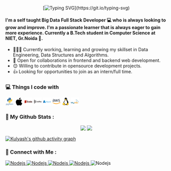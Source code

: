 

<!-- <h1 align="center">Hello World <img src="https://emojis.slackmojis.com/emojis/images/1593555389/9579/blob_excited.gif?1593555389" width="30"/>, I'm Kulyash!</h1> -->
<div align="center">
 
[![Typing SVG](https://readme-typing-svg.herokuapp.com?color=F2F726&size=30&center=true&vCenter=true&lines=Sup%3F+I+am+Kulyash!)](https://git.io/typing-svg)
 
</div>
<!-- ## Hi there 👋 -->


 #### I'm a self taught Big Data Full Stack Developer 💻 who is always looking to grow and improve. I'm a passionate learner that is always eager to gain more experience. Currently a B.Tech student in Computer Science at NIET, Gr.Noida 🏫.

- 👨🏽‍💻 Currently working, learning and growing my skillset in Data Engineering, Data Structures and Algorithms.
- 🤝 Open for collaborations in frontend and backend web development.
- 😊 Willing to contribute in opensource development projects.
- 👍 Looking for opportunities to join as an intern/full time.
<!-- - 🌐 Visit my [porfolio website](https://github.com/KulyashDahiya). -->
<!--
**KulyashDahiya/KulyashDahiya** is a ✨ _special_ ✨ repository because its `README.md` (this file) appears on your GitHub profile.

Here are some ideas to get you started: 

- 🔭 I’m currently working on ...
- 🌱 I’m currently learning ...
- 👯 I’m looking to collaborate on ...
- 🤔 I’m looking for help with ...
- 💬 Ask me about ...
- 📫 How to reach me: ...
- 😄 Pronouns: ...
- ⚡ Fun fact: ...
-->
<h3>💻 Things I code with</h3>
<p>
  <img height="25" alt="Python" width="26px" src="https://github.com/devicons/devicon/blob/v2.15.1/icons/python/python-original-wordmark.svg" />
  <img height="25" alt="Apple" src="https://github.com/devicons/devicon/blob/v2.15.1/icons/apple/apple-original.svg" /> 
<!--   <img height="25" alt="TypeScript" src="https://img.shields.io/badge/-TypeScript-007ACC?style=flat-square&logo=typescript&logoColor=white" />
  <img height="25" alt="Jest" src="https://img.shields.io/badge/-Jest-bc1224?style=flat-square&logo=jest&logoColor=white" />
  <img height="25" alt="redux" src="https://img.shields.io/badge/-Redux-764ABC?style=flat-square&logo=redux&logoColor=white" /> -->
  <img height="25" alt="Scala" src="https://github.com/devicons/devicon/blob/v2.15.1/icons/scala/scala-original-wordmark.svg" />
<!--   <img height="25" alt="npm" src="https://img.shields.io/badge/-NPM-CB3837?style=flat-square&logo=npm&logoColor=white" />
  -->
 
  <img height="25" alt="ApacheKafka" src="https://github.com/devicons/devicon/blob/v2.15.1/icons/apachekafka/apachekafka-original-wordmark.svg" />
  <img height="25" alt="Azure" src="https://github.com/devicons/devicon/blob/v2.15.1/icons/azure/azure-original-wordmark.svg" />
  <img height="25" alt="AWS" src="https://github.com/devicons/devicon/blob/v2.15.1/icons/amazonwebservices/amazonwebservices-original-wordmark.svg" />
<!--   <img height="25" alt="materailUI" src="https://img.shields.io/badge/material%20ui%20-%230081CB.svg?&style=flat-square&logo=material-ui&logoColor=white" />
   -->
  
  <img height="25" alt="Linux" src="https://github.com/devicons/devicon/blob/v2.15.1/icons/linux/linux-original.svg" />
<!--   <img height="25" alt="GraphQL" src="https://img.shields.io/badge/-Graphql-e535ab?style=flat-square&logo=graphql&logoColor=white" /> -->
  <img height="25" alt="MySQL" src="https://github.com/devicons/devicon/blob/v2.15.1/icons/mysql/mysql-original-wordmark.svg" />
<!--   <img height="25" alt="DenoJS" src="https://img.shields.io/badge/-DenoJS-434343?style=flat-square&logo=deno&logoColor=white" />
  <img height="25" alt="Flask" src="https://img.shields.io/badge/-Flask-43953d?style=flat-square&logo=flask&logoColor=white" /> -->
<!--  
  <img height="25" alt="docker" src="https://img.shields.io/badge/-Docker-2CA5E0?style=flat-square&logo=docker&logoColor=white" />
  <img height="25" alt="Heroku" src="https://img.shields.io/badge/-Heroku-430098?style=flat-square&logo=heroku&logoColor=white" />
  <img height="25" alt="firebase" src="https://img.shields.io/badge/firebase%20-%23039BE5.svg?&style=flat-square&logo=firebase" />
  <img height="25" alt="Google Cloud Platform" src="https://img.shields.io/badge/-Google_Cloud_Platform-1a73e8?style=flat-square&logo=google-cloud&logoColor=white" />
  <img height="25" alt="Azure" src="https://img.shields.io/badge/azure%20-%230072C6.svg?&style=flat-square&logo=azure-devops&logoColor=white" /> -->
  
  
  
</p>

### 📑 My Github Stats :

<p align="center">
 <img height="160" src="https://github-readme-stats.vercel.app/api?username=KulyashDahiya&show_icons=true&theme=radical&count_private=true&hide=issues" />
 <img height="160" src="https://github-readme-stats.vercel.app/api/top-langs/?username=KulyashDahiya&theme=radical&layout=compact&hide=html,java,ejs" />
</p>


<!--  <p align="center">
<img height="170" src="https://github-readme-stats.vercel.app/api?username=KulyashDahiya&show_icons=true&theme=radical&count_private=true&hide=issues" />
</p> -->
[![Kulyash's github activity graph](https://activity-graph.herokuapp.com/graph?username=KulyashDahiya&theme=rogue)](https://github.com/KulyashDahiya/github-readme-activity-graph)


### 🤝 Connect with Me :

<a href="https://www.linkedin.com/in/kulyashdahiya/" ><img height="25" alt="Nodejs" src="https://img.shields.io/static/v1.svg?label=connect&message=@Kulyash&color=success&logo=linkedin&style=flat-square&logoColor=white&colorA=blue" /> </a>
<a href="https://www.github.com/KulyashDahiya/" ><img height="25" alt="Nodejs" src="https://img.shields.io/static/v1.svg?label=follow&message=@KulyashDahiya&color=grey&logo=github&style=flat-square&logoColor=white&colorA=black" /> </a>
<a href="mailto:kulyashdahiya77@gmail.com" ><img height="25" alt="Nodejs" src="https://img.shields.io/static/v1.svg?message=kulyashdahiya77@gmail.com&label=send&style=flat-square&logo=gmail&color=red&logoColor=red&colorA=grey&link=mailto:jainsparsh0801@gmail.com" /> </a>
<a href="https://leetcode.com/kulyash77/" ><img height="25" alt="Nodejs" src="https://img.shields.io/static/v1.svg?label=visit&message=@kulyash77&color=yellow&logo=leetcode&style=flat-square&logoColor=orange&colorA=black" /> </a>
<img height="25" alt="Nodejs" src="https://visitor-badge.laobi.icu/badge?page_id=KulyashDahiya" /> 

